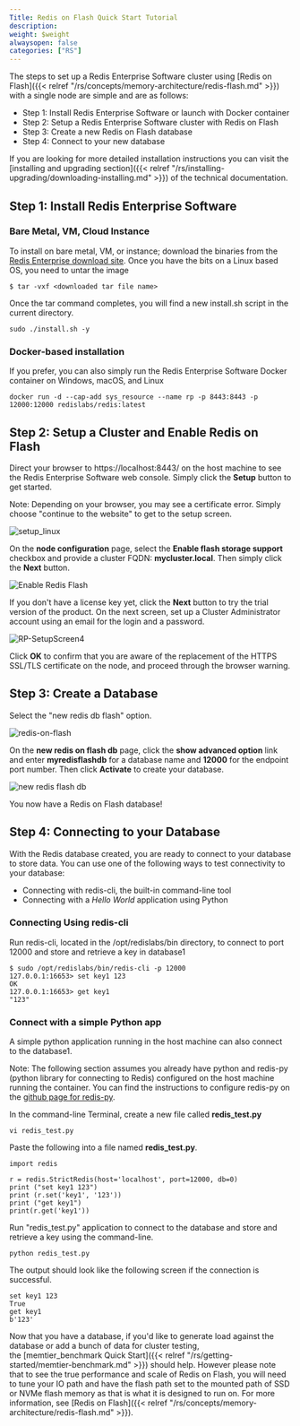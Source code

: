 ```yaml
---
Title: Redis on Flash Quick Start Tutorial
description:
weight: $weight
alwaysopen: false
categories: ["RS"]
---
```

The steps to set up a Redis Enterprise Software cluster using [Redis on
Flash]({{< relref "/rs/concepts/memory-architecture/redis-flash.md" >}})
with a single node are simple and are as follows:

- Step 1: Install Redis Enterprise Software or launch with Docker
    container
- Step 2: Setup a Redis Enterprise Software cluster with Redis on
    Flash
- Step 3: Create a new Redis on Flash database
- Step 4: Connect to your new database

If you are looking for more detailed installation instructions you can
visit the [installing and upgrading
section]({{< relref "/rs/installing-upgrading/downloading-installing.md" >}})
of the technical documentation.

## Step 1: Install Redis Enterprise Software

### Bare Metal, VM, Cloud Instance

To install on bare metal, VM, or instance; download the binaries from
the [Redis Enterprise download
site](https://app.redislabs.com/#/sign-up/software?direct=true). Once
you have the bits on a Linux based OS, you need to untar the image

```src
$ tar -vxf <downloaded tar file name>
```

Once the tar command completes, you will find a new install.sh script in
the current directory.

```src
sudo ./install.sh -y
```

### Docker-based installation

If you prefer, you can also simply run the Redis Enterprise Software
Docker container on Windows, macOS, and Linux

```src
docker run -d --cap-add sys_resource --name rp -p 8443:8443 -p 12000:12000 redislabs/redis:latest
```

## Step 2: Setup a Cluster and Enable Redis on Flash

Direct your browser to https://localhost:8443/ on the host machine to
see the Redis Enterprise Software web console. Simply click the
**Setup** button to get started.

Note: Depending on your browser, you may see a certificate error. Simply
choose "continue to the website" to get to the setup screen.

![setup_linux](/images/rs/setup_linux.png?width=600&height=287)

On the **node configuration** page, select the **Enable flash storage
support** checkbox and provide a cluster FQDN: **mycluster.local**.
Then simply click the **Next** button.

![Enable Redis
Flash](/images/rs/enable_redis_flash.png?width=800&height=663)

If you don't have a license key yet, click the **Next** button to try
the trial version of the product.
On the next screen, set up a Cluster Administrator account using an
email for the login and a password.

![RP-SetupScreen4](/images/rs/RP-SetupScreen4.jpeg?width=600&height=377)

Click **OK** to confirm that you are aware of the replacement of the HTTPS SSL/TLS
certificate on the node, and proceed through the browser warning.

## Step 3: Create a Database

Select the "new redis db flash" option.

![redis-on-flash](/images/rs/redis-on-flash.png?width=391&height=400)

On the **new redis on flash db** page, click the **show advanced
option** link and enter **myredisflashdb** for a database name and
**12000** for the endpoint port number. Then click **Activate** to
create your database.

![new redis flash
db](/images/rs/newredisflashdb.png?width=700&height=714)

You now have a Redis on Flash database!

## Step 4: Connecting to your Database

With the Redis database created, you are ready to connect to your
database to store data. You can use one of the following ways to test
connectivity to your database:

- Connecting with redis-cli, the built-in command-line tool
- Connecting with a _Hello World_ application using Python

### Connecting Using redis-cli

Run redis-cli, located in the /opt/redislabs/bin directory, to connect
to port 12000 and store and retrieve a key in database1

```src
$ sudo /opt/redislabs/bin/redis-cli -p 12000
127.0.0.1:16653> set key1 123
OK
127.0.0.1:16653> get key1
"123"
```

### Connect with a simple Python app

A simple python application running in the host machine can also connect
to the database1.

Note: The following section assumes you already have python and redis-py
(python library for connecting to Redis) configured on the host machine
running the container. You can find the instructions to configure
redis-py on the [github page for
redis-py](https://github.com/andymccurdy/redis-py).

In the command-line Terminal, create a new file called
**redis_test.py**

```src
vi redis_test.py
```

Paste the following into a file named **redis_test.py**.

```src
import redis

r = redis.StrictRedis(host='localhost', port=12000, db=0)
print ("set key1 123")
print (r.set('key1', '123'))
print ("get key1")
print(r.get('key1'))
```

Run "redis_test.py" application to connect to the database and store
and retrieve a key using the command-line.

```src
python redis_test.py
```

The output should look like the following screen if the connection is
successful.

```src
set key1 123
True
get key1
b'123'
```

Now that you have a database, if you'd like to generate load against the
database or add a bunch of data for cluster testing,
the [memtier_benchmark Quick
Start]({{< relref "/rs/getting-started/memtier-benchmark.md" >}}) should
help. However please note that to see the true performance and scale of
Redis on Flash, you will need to tune your IO path and have the flash
path set to the mounted path of SSD or NVMe flash memory as that is what
it is designed to run on. For more information, see [Redis on
Flash]({{< relref "/rs/concepts/memory-architecture/redis-flash.md" >}}).
